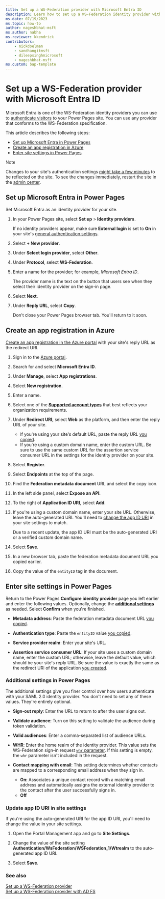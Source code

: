 ```yaml
---
title: Set up a WS-Federation provider with Microsoft Entra ID
description: Learn how to set up a WS-Federation identity provider with Microsoft Entra ID use with sites you create with Microsoft Power Pages.
ms.date: 07/19/2023
ms.topic: how-to
author: nageshbhat-msft
ms.author: nabha
ms.reviewer: kkendrick
contributors:
    - nickdoelman
    - sandhangitmsft
    - dileepsinghmicrosoft
    - nageshbhat-msft
ms.custom: bap-template
---
```

# Set up a WS-Federation provider with Microsoft Entra ID

Microsoft Entra is one of the WS-Federation identity providers you can use to [authenticate visitors](configure-site.md) to your Power Pages site. You can use any provider that conforms to the WS-Federation specification.

This article describes the following steps:

- [Set up Microsoft Entra in Power Pages](#set-up-azure-ad-in-power-pages)
- [Create an app registration in Azure](#create-an-app-registration-in-azure)
- [Enter site settings in Power Pages](#enter-site-settings-in-power-pages)

> [!NOTE]
> Changes to your site's authentication settings [might take a few minutes](/power-apps/maker/portals/admin/clear-server-side-cache#caching-changes-for-portals-with-version-926x-or-later) to be reflected on the site. To see the changes immediately, restart the site in the [admin center](../../admin/admin-overview.md).

## Set up Microsoft Entra in Power Pages

Set Microsoft Entra as an identity provider for your site.

1. In your Power Pages site, select **Set up** > **Identity providers**.

    If no identity providers appear, make sure **External login** is set to **On** in your site's [general authentication settings](configure-site.md#select-general-authentication-settings).

1. Select **+ New provider**.

1. Under **Select login provider**, select **Other**.

1. Under **Protocol**, select **WS-Federation**.

1. Enter a name for the provider; for example, *Microsoft Entra ID*.

    The provider name is the text on the button that users see when they select their identity provider on the sign-in page.

1. Select **Next**.

1. Under **Reply URL**, select **Copy**.

    Don't close your Power Pages browser tab. You'll return to it soon.

## Create an app registration in Azure

[Create an app registration in the Azure portal](/azure/active-directory/develop/quickstart-register-app) with your site's reply URL as the redirect URI.

1. Sign in to the [Azure portal](https://portal.azure.com).

1. Search for and select **Microsoft Entra ID**.

1. Under **Manage**, select **App registrations**.

1. Select **New registration**.

1. Enter a name.

1. Select one of the [**Supported account types**](/azure/active-directory/develop/quickstart-register-app) that best reflects your organization requirements.

1. Under **Redirect URI**, select **Web** as the platform, and then enter the reply URL of your site.

    - If you're using your site's default URL, paste the reply URL [you copied](#set-up-azure-ad-in-power-pages).
    - If you're using a custom domain name, enter the custom URL. Be sure to use the same custom URL for the assertion service consumer URL in the settings for the identity provider on your site.

1. Select **Register**.

1. Select **Endpoints** at the top of the page.

1. Find the **Federation metadata document** URL and select the copy icon.

1. In the left side panel, select **Expose an API**.

1. To the right of **Application ID URI**, select **Add**.

1. If you're using a custom domain name, enter your site URL. Otherwise, leave the auto-generated URI. You'll need to [change the app ID URI](#update-app-id-uri-in-site-settings) in your site settings to match.

    Due to a recent update, the app ID URI must be the auto-generated URI or a verified custom domain name.

1. Select **Save**.

1. In a new browser tab, paste the federation metadata document URL you copied earlier.

1. Copy the value of the `entityID` tag in the document.

## Enter site settings in Power Pages

Return to the Power Pages **Configure identity provider** page you left earlier and enter the following values. Optionally, change the [**additional settings**](#additional-settings-in-power-pages) as needed. Select **Confirm** when you're finished.

- **Metadata address**: Paste the federation metadata document URL [you copied](#create-an-app-registration-in-azure).

- **Authentication type**: Paste the `entityID` value [you copied](#create-an-app-registration-in-azure).

- **Service provider realm**: Enter your site's URL.

- **Assertion service consumer URL**: If your site uses a custom domain name, enter the custom URL; otherwise, leave the default value, which should be your site's reply URL. Be sure the value is exactly the same as the redirect URI of the application [you created](#create-an-app-registration-in-azure).

### Additional settings in Power Pages

The additional settings give you finer control over how users authenticate with your SAML 2.0 identity provider. You don't need to set any of these values. They're entirely optional.

- **Sign-out reply**: Enter the URL to return to after the user signs out.

- **Validate audience**: Turn on this setting to validate the audience during token validation.

- **Valid audiences**: Enter a comma-separated list of audience URLs.

- **WHR**: Enter the home realm of the identity provider. This value sets the WS-Federation sign-in request [`whr` parameter](/dotnet/framework/configure-apps/file-schema/windows-identity-foundation/wsfederation). If this setting is empty, the `whr` parameter isn't included in the request.

- **Contact mapping with email**: This setting determines whether contacts are mapped to a corresponding email address when they sign in.

  - **On**: Associates a unique contact record with a matching email address and automatically assigns the external identity provider to the contact after the user successfully signs in.
  - **Off**

### Update app ID URI in site settings

If you're using the auto-generated URI for the app ID URI, you'll need to change the value in your site settings.

1. Open the Portal Management app and go to **Site Settings**.

1. Change the value of the site setting **Authentication/WsFederation/WSFederation_1/Wtrealm** to the auto-generated app ID URI.

1. Select **Save**.

### See also

[Set up a WS-Federation provider](ws-federation-provider.md)  
[Set up a WS-Federation provider with AD FS](ws-federation-settings.md)